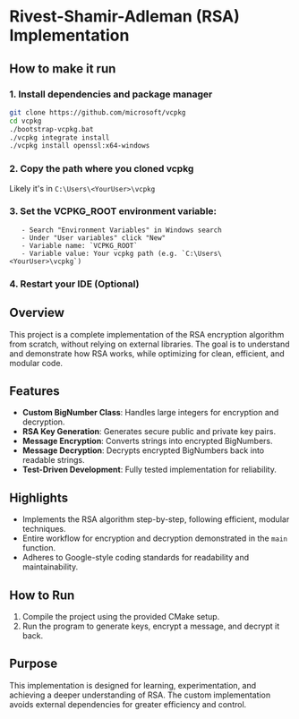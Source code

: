 # Rivest-Shamir-Adleman (RSA) Implementation

## How to make it run

### 1. Install dependencies and package manager
```bash
git clone https://github.com/microsoft/vcpkg
cd vcpkg
./bootstrap-vcpkg.bat
./vcpkg integrate install
./vcpkg install openssl:x64-windows
```

### 2. Copy the path where you cloned vcpkg
Likely it's in ```C:\Users\<YourUser>\vcpkg```

### 3. Set the VCPKG_ROOT environment variable:

```
   - Search "Environment Variables" in Windows search
   - Under "User variables" click "New"
   - Variable name: `VCPKG_ROOT`
   - Variable value: Your vcpkg path (e.g. `C:\Users\<YourUser>\vcpkg`)
```

### 4. Restart your IDE (Optional)

## Overview

This project is a complete implementation of the RSA encryption algorithm from scratch, without relying on external libraries. The goal is to understand and demonstrate how RSA works, while optimizing for clean, efficient, and modular code.

## Features

- **Custom BigNumber Class**: Handles large integers for encryption and decryption.
- **RSA Key Generation**: Generates secure public and private key pairs.
- **Message Encryption**: Converts strings into encrypted BigNumbers.
- **Message Decryption**: Decrypts encrypted BigNumbers back into readable strings.
- **Test-Driven Development**: Fully tested implementation for reliability.

## Highlights

- Implements the RSA algorithm step-by-step, following efficient, modular techniques.
- Entire workflow for encryption and decryption demonstrated in the `main` function.
- Adheres to Google-style coding standards for readability and maintainability.

## How to Run

1. Compile the project using the provided CMake setup.
2. Run the program to generate keys, encrypt a message, and decrypt it back.

## Purpose

This implementation is designed for learning, experimentation, and achieving a deeper understanding of RSA. The custom implementation avoids external dependencies for greater efficiency and control.
